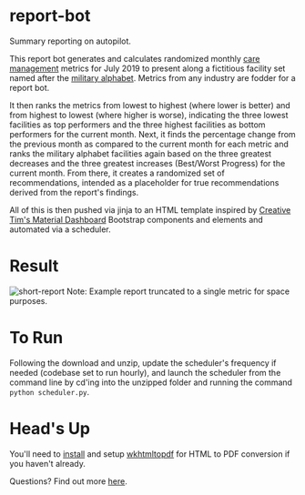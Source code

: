 # report-bot
Summary reporting on autopilot.

This report bot generates and calculates randomized monthly [care management](https://www.ahrq.gov/ncepcr/care/coordination/mgmt.html) metrics for July 2019 to present along a fictitious facility set named after the [military alphabet](https://en.wikipedia.org/wiki/NATO_phonetic_alphabet). Metrics from any industry are fodder for a report bot.

It then ranks the metrics from lowest to highest (where lower is better) and from highest to lowest (where higher is worse), indicating the three lowest facilities as top performers and the three highest facilities as bottom performers for the current month. Next, it finds the percentage change from the previous month as compared to the current month for each metric and ranks the military alphabet facilities again based on the three greatest decreases and the three greatest increases (Best/Worst Progress) for the current month. From there, it creates a randomized set of recommendations, intended as a placeholder for true recommendations derived from the report's findings. 

All of this is then pushed via jinja to an HTML template inspired by [Creative Tim's Material Dashboard](https://demos.creative-tim.com/material-dashboard/examples/dashboard.html) Bootstrap components and elements and automated via a scheduler.

# Result 
![short-report](https://user-images.githubusercontent.com/90014766/131937347-d7834cd2-fc10-4c55-aa53-1f0d015678a4.png)
Note: Example report truncated to a single metric for space purposes.

# To Run
Following the download and unzip, update the scheduler's frequency if needed (codebase set to run hourly), and launch the scheduler from the command line by cd'ing into the unzipped folder and running the command  `python scheduler.py`.

# Head's Up
You'll need to [install](https://wkhtmltopdf.org/downloads.html) and setup [wkhtmltopdf](https://github.com/wkhtmltopdf/wkhtmltopdf) for HTML to PDF conversion if you haven't already.

Questions? Find out more [here](https://www.beccamayers.com).
